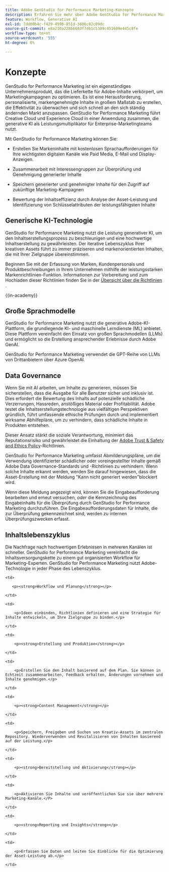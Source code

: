 ```yaml
---
title: Adobe GenStudio for Performance Marketing-Konzepte
description: Erfahren Sie mehr über Adobe GenStudio for Performance Marketing-Konzepte und -Terminologie.
feature: Workflow, Generative AI
exl-id: 7dd00b4c-f429-499b-851d-3606c82c09dc
source-git-commit: e8a210a22856683f7d61c5309c451689e445c8fe
workflow-type: tm+mt
source-wordcount: '555'
ht-degree: 0%

---
```


# Konzepte

GenStudio for Performance Marketing ist ein eigenständiges Unternehmensprodukt, das die Lieferkette für Adobe-Inhalte verkörpert, um Marketingkampagnen zu optimieren. Es ist eine Herausforderung, personalisierte, markengenehmigte Inhalte in großem Maßstab zu erstellen, die Effektivität zu überwachen und sich schnell an den sich ständig ändernden Markt anzupassen. GenStudio for Performance Marketing führt Creative Cloud und Experience Cloud in einer Anwendung zusammen, die generative KI als Leistungsmultiplikator für Enterprise-Marketingteams nutzt.

Mit GenStudio for Performance Marketing können Sie:

* Erstellen Sie Markeninhalte mit kostenlosen Sprachaufforderungen für Ihre wichtigsten digitalen Kanäle wie Paid Media, E-Mail und Display-Anzeigen.

* Zusammenarbeit mit Interessengruppen zur Überprüfung und Genehmigung generierter Inhalte
* Speichern generierter und genehmigter Inhalte für den Zugriff auf zukünftige Marketing-Kampagnen
* Bewertung der Inhaltseffizienz durch Analyse der Asset-Leistung und Identifizierung von Schlüsselattributen der leistungsfähigsten Inhalte

## Generische KI-Technologie

GenStudio for Performance Marketing nutzt die Leistung generativer KI, um den Inhaltserstellungsprozess zu beschleunigen und eine hochwertige Inhaltserstellung zu gewährleisten. Der iterative Lebenszyklus Ihrer kreativen Assets führt zu immer präziseren und markenorientierten Inhalten, die mit Ihrer Zielgruppe übereinstimmen.

Beginnen Sie mit der Erfassung von Marken, Kundenpersonals und Produktbeschreibungen in Ihrem Unternehmen mithilfe der leistungsstarken Markenrichtlinien-Funktion. Informationen zur Vorbereitung und zum Hochladen dieser Richtlinien finden Sie in der [Übersicht über die Richtlinien](../user-guide/guidelines/overview.md) .

{{in-academy}}

## Große Sprachmodelle

GenStudio for Performance Marketing nutzt die generative Adobe-KI-Plattform, die grundlegende KI- und maschinelle Lerndienste (ML) anbietet. Diese Plattform vereinfacht den Einsatz von großen Sprachmodellen (LLMs) und ermöglicht so die Erstellung ansprechender Erlebnisse durch Adobe GenAI.

GenStudio for Performance Marketing verwendet die GPT-Reihe von LLMs von Drittanbietern über Azure OpenAI.<!-- Claude, and Gemini models. -->

## Data Governance

Wenn Sie mit AI arbeiten, um Inhalte zu generieren, müssen Sie sicherstellen, dass die Ausgabe für alle Benutzer sicher und inklusiv ist. Dies erfordert die Bewertung des Inhalts auf potenzielle schädliche Verzerrungen, Hassreden, anstößiges Material oder Profitabilität. Adobe testet die Inhaltserstellungstechnologie aus vielfältigen Perspektiven gründlich, führt umfassende ethische Prüfungen durch und implementiert wirksame Abhilfepläne, um zu verhindern, dass schädliche Inhalte in Produkten entstehen.

Dieser Ansatz stärkt die soziale Verantwortung, minimiert das Reputationsrisiko und gewährleistet die Einhaltung der [Adobe Trust &amp; Safety and Ethics Policy](https://www.adobe.com/content/dam/cc/en/ai-ethics/pdfs/Adobe-AI-Ethics-Principles.pdf)-Richtlinien.

GenStudio for Performance Marketing umfasst Abmilderungspläne, um die Verwendung identifizierter schädlicher oder voreingestellter Inhalte gemäß Adobe Data Governance-Standards und -Richtlinien zu verhindern. Wenn solche Inhalte erkannt werden, werden Sie darauf hingewiesen, dass die Asset-Erstellung mit der Meldung &quot;Kann nicht generiert werden&quot;blockiert wird.

Wenn diese Meldung angezeigt wird, können Sie die Eingabeaufforderung bearbeiten und erneut versuchen, _oder_ die Kennzeichnung des Eingabeinhalts für die Überprüfung durch GenStudio for Performance Marketing durchzuführen. Die Eingabeaufforderungsdaten für Inhalte, die zur Überprüfung gekennzeichnet sind, werden zu internen Überprüfungszwecken erfasst.

## Inhaltslebenszyklus

Die Nachfrage nach hochwertigen Erlebnissen in mehreren Kanälen ist schneller. GenStudio for Performance Marketing vereinfacht die Inhaltsversorgungskette zu einem gut organisierten Workflow für Marketing-Experten. GenStudio for Performance Marketing nutzt Adobe-Technologie in jeder Phase des Lebenszyklus.

<table style="table-layout:auto">

<tr style="border: 0;">

    <td>

       <p><strong>Workflow und Planung</strong></p>

    </td>

    <td>

        <p>Ideen einbinden, Richtlinien definieren und eine Strategie für Inhalte entwickeln, um Ihre Zielgruppe zu binden.</p>

    </td>

</tr>

<tr style="border: 0;">

    <td>

        <p><strong>Erstellung und Produktion</strong></p>

    </td>

    <td>

        <p>Erstellen Sie den Inhalt basierend auf dem Plan. Sie können in Echtzeit zusammenarbeiten, Feedback erhalten, Änderungen vornehmen und Inhalte genehmigen.</p>

    </td>

</tr>

<tr style="border: 0;">

    <td>

        <p><strong>Content Management</strong></p>

    </td>

    <td>

        <p>Speichern, Freigeben und Suchen von Kreativ-Assets im zentralen Repository. Wiederverwenden und Revitalisieren von Inhalten basierend auf der Leistung.</p>

    </td>

</tr>

<tr style="border: 0;">

    <td>

        <p><strong>Bereitstellung und Aktivierung</strong></p>

    </td>

    <td>

        <p>Aktivieren Sie Inhalte und veröffentlichen Sie sie über mehrere Marketing-Kanäle.</P>

    </td>

</tr>

<tr style="border: 0;">

    <td>

        <p><strong>Reporting und Insights</strong></p>

    </td>

    <td>

        <p>Erfassen Sie Daten und leiten Sie Einblicke für die Optimierung der Asset-Leistung ab.</p>

    </td>

</tr>

</table>
